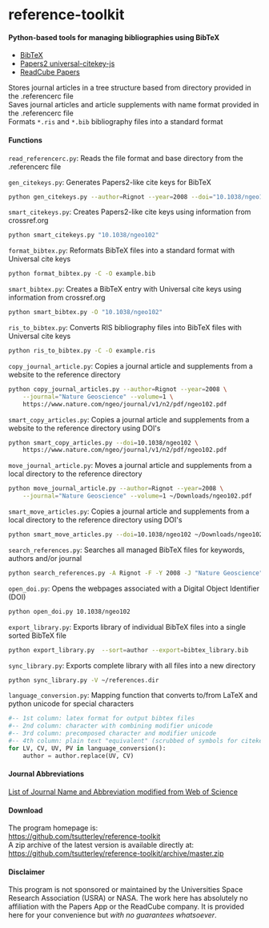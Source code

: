 reference-toolkit
=================

#### Python-based tools for managing bibliographies using BibTeX

- [BibTeX](http://www.bibtex.org/)  
- [Papers2 universal-citekey-js](https://github.com/cparnot/universal-citekey-js)  
- [ReadCube Papers](https://www.readcube.com/papers/)  

Stores journal articles in a tree structure based from directory provided in the .referencerc file   
Saves journal articles and article supplements with name format provided in the .referencerc file   
Formats `*.ris` and `*.bib` bibliography files into a standard format  

#### Functions
`read_referencerc.py`: Reads the file format and base directory from the .referencerc file  

`gen_citekeys.py`: Generates Papers2-like cite keys for BibTeX  
```bash
python gen_citekeys.py --author=Rignot --year=2008 --doi="10.1038/ngeo102"
```
`smart_citekeys.py`: Creates Papers2-like cite keys using information from crossref.org  
```bash
python smart_citekeys.py "10.1038/ngeo102"
```

`format_bibtex.py`: Reformats BibTeX files into a standard format with Universal cite keys  
```bash
python format_bibtex.py -C -O example.bib
```
`smart_bibtex.py`: Creates a BibTeX entry with Universal cite keys using information from crossref.org  
```bash
python smart_bibtex.py -O "10.1038/ngeo102"
```
`ris_to_bibtex.py`: Converts RIS bibliography files into BibTeX files with Universal cite keys  
```bash
python ris_to_bibtex.py -C -O example.ris
```

`copy_journal_article.py`: Copies a journal article and supplements from a website to the reference directory  
```bash
python copy_journal_articles.py --author=Rignot --year=2008 \
	--journal="Nature Geoscience" --volume=1 \
	https://www.nature.com/ngeo/journal/v1/n2/pdf/ngeo102.pdf
```
`smart_copy_articles.py`: Copies a journal article and supplements from a website to the reference directory using DOI's  
```bash
python smart_copy_articles.py --doi=10.1038/ngeo102 \
	https://www.nature.com/ngeo/journal/v1/n2/pdf/ngeo102.pdf
```

`move_journal_article.py`: Moves a journal article and supplements from a local directory to the reference directory  
```bash
python move_journal_article.py --author=Rignot --year=2008 \
	--journal="Nature Geoscience" --volume=1 ~/Downloads/ngeo102.pdf
```
`smart_move_articles.py`: Copies a journal article and supplements from a local directory to the reference directory using DOI's  
```bash
python smart_move_articles.py --doi=10.1038/ngeo102 ~/Downloads/ngeo102.pdf
```

`search_references.py`: Searches all managed BibTeX files for keywords, authors and/or journal  
```bash
python search_references.py -A Rignot -F -Y 2008 -J "Nature Geoscience"
```

`open_doi.py`: Opens the webpages associated with a Digital Object Identifier (DOI)  
```bash
python open_doi.py 10.1038/ngeo102
```

`export_library.py`: Exports library of individual BibTeX files into a single sorted BibTeX file  
```bash
python export_library.py  --sort=author --export=bibtex_library.bib
```
`sync_library.py`: Exports complete library with all files into a new directory  
```bash
python sync_library.py -V ~/references.dir
```

`language_conversion.py`: Mapping function that converts to/from LaTeX and python unicode for special characters  
```python
#-- 1st column: latex format for output bibtex files
#-- 2nd column: character with combining modifier unicode
#-- 3rd column: precomposed character and modifier unicode
#-- 4th column: plain text "equivalent" (scrubbed of symbols for citekeys)
for LV, CV, UV, PV in language_conversion():
	author = author.replace(UV, CV)
```

#### Journal Abbreviations
[List of Journal Name and Abbreviation modified from Web of Science](https://github.com/JabRef/abbrv.jabref.org/tree/master/journals)  

#### Download
The program homepage is:   
https://github.com/tsutterley/reference-toolkit   
A zip archive of the latest version is available directly at:    
https://github.com/tsutterley/reference-toolkit/archive/master.zip  

#### Disclaimer  
This program is not sponsored or maintained by the Universities Space Research Association (USRA) or NASA.
The work here has absolutely no affiliation with the Papers App or the ReadCube company. 
It is provided here for your convenience but _with no guarantees whatsoever_.  

